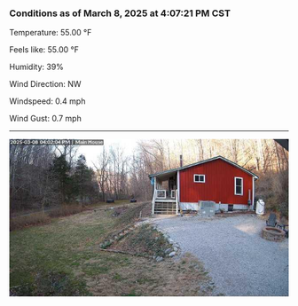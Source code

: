 ### Conditions as of March 8, 2025 at 4:07:21 PM CST 

Temperature: 55.00 &deg;F

Feels like: 55.00 &deg;F

Humidity: 39%

Wind Direction: NW

Windspeed: 0.4 mph

Wind Gust: 0.7 mph

---

<img src="./images/latest.jpeg"/>

